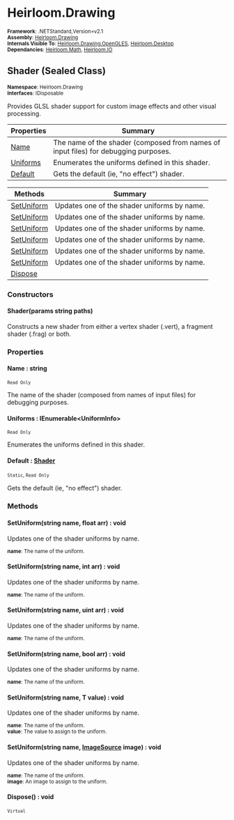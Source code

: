 # Heirloom.Drawing

<small>**Framework**: .NETStandard,Version=v2.1</small>  
<small>**Assembly**: [Heirloom.Drawing](../Heirloom.Drawing/Heirloom.Drawing.md)</small>  
<small>**Internals Visible To**: [Heirloom.Drawing.OpenGLES](../Heirloom.Drawing.OpenGLES/Heirloom.Drawing.OpenGLES.md), [Heirloom.Desktop](../Heirloom.Desktop/Heirloom.Desktop.md)</small>  
<small>**Dependancies**: [Heirloom.Math](../Heirloom.Math/Heirloom.Math.md), [Heirloom.IO](../Heirloom.IO/Heirloom.IO.md)</small>  

## Shader (Sealed Class)
<small>**Namespace**: Heirloom.Drawing</sub></small>  
<small>**Interfaces**: IDisposable</small>  

Provides GLSL shader support for custom image effects and other visual processing.

| Properties            | Summary                                                                             |
|-----------------------|-------------------------------------------------------------------------------------|
| [Name](#NAME5943)     | The name of the shader (composed from names of input files) for debugging purposes. |
| [Uniforms](#UNIF9C71) | Enumerates the uniforms defined in this shader.                                     |
| [Default](#DEFACF6E)  | Gets the default (ie, "no effect") shader.                                          |

| Methods                    | Summary                                     |
|----------------------------|---------------------------------------------|
| [SetUniform](#SETUFC59)    | Updates one of the shader uniforms by name. |
| [SetUniform](#SETUFC59)    | Updates one of the shader uniforms by name. |
| [SetUniform](#SETUFC59)    | Updates one of the shader uniforms by name. |
| [SetUniform](#SETUFC59)    | Updates one of the shader uniforms by name. |
| [SetUniform<T>](#SETUE7B4) | Updates one of the shader uniforms by name. |
| [SetUniform](#SETUFC59)    | Updates one of the shader uniforms by name. |
| [Dispose](#DISP8A0D)       |                                             |

### Constructors

#### Shader(params string paths)

Constructs a new shader from either a vertex shader (.vert), a fragment shader (.frag) or both.

### Properties

#### <a name="NAME5943"></a> Name : string

<small>`Read Only`</small>

The name of the shader (composed from names of input files) for debugging purposes.

#### <a name="UNIF9C71"></a> Uniforms : IEnumerable\<UniformInfo>

<small>`Read Only`</small>

Enumerates the uniforms defined in this shader.

#### <a name="DEFACF6E"></a> Default : [Shader](Heirloom.Drawing.Shader.md)

<small>`Static`, `Read Only`</small>

Gets the default (ie, "no effect") shader.

### Methods

#### <a name="SETU888E"></a> SetUniform(string name, float arr) : void

Updates one of the shader uniforms by name.

<small>**name**: <param name="name">The name of the uniform.</param></small>  

#### <a name="SETU62D3"></a> SetUniform(string name, int arr) : void

Updates one of the shader uniforms by name.

<small>**name**: <param name="name">The name of the uniform.</param></small>  

#### <a name="SETU7BB5"></a> SetUniform(string name, uint arr) : void

Updates one of the shader uniforms by name.

<small>**name**: <param name="name">The name of the uniform.</param></small>  

#### <a name="SETU5E63"></a> SetUniform(string name, bool arr) : void

Updates one of the shader uniforms by name.

<small>**name**: <param name="name">The name of the uniform.</param></small>  

#### <a name="SETUB88E"></a> SetUniform<T>(string name, T value) : void

Updates one of the shader uniforms by name.

<small>**name**: <param name="name">The name of the uniform.</param></small>  
<small>**value**: <param name="value">The value to assign to the uniform.</param></small>  

#### <a name="SETUDB9B"></a> SetUniform(string name, [ImageSource](Heirloom.Drawing.ImageSource.md) image) : void

Updates one of the shader uniforms by name.

<small>**name**: <param name="name">The name of the uniform.</param></small>  
<small>**image**: <param name="image">An image to assign to the uniform.</param></small>  

#### <a name="DISP4E62"></a> Dispose() : void
<small>`Virtual`</small>

